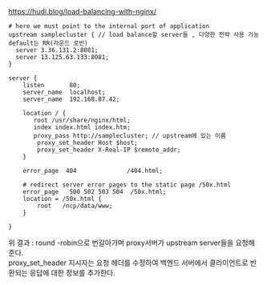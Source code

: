 https://hudi.blog/load-balancing-with-nginx/  

``` 
# here we must point to the internal port of application
upstream samplecluster { // load balance할 server들 , 다양한 전략 사용 가능 default는 RR(라운드 로빈)
  server 3.36.131.2:8081;
  server 13.125.63.133:8081;
}

server {
    listen       80;
    server_name  localhost;
    server_name  192.168.87.42;

    location / {
       root /usr/share/nginx/html;
       index index.html index.htm;
       proxy_pass http://samplecluster; // upstream에 있는 이름
        proxy_set_header Host $host;
        proxy_set_header X-Real-IP $remote_addr;
    }

    error_page  404              /404.html;

    # redirect server error pages to the static page /50x.html
    error_page   500 502 503 504  /50x.html;
    location = /50x.html {
        root   /ncp/data/www;
    }

}

```  

위 결과 : round -robin으로 번갈아가며 proxy서버가 upstream server들을 요청해준다.  
 proxy_set_header 지시자는 요청 헤더를 수정하여 백엔드 서버에서 클라이언트로 반환되는 응답에 대한 정보를 추가한다.  
